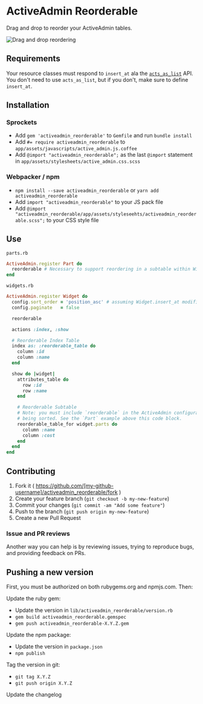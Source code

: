 # ActiveAdmin Reorderable

Drag and drop to reorder your ActiveAdmin tables.

![Drag and drop reordering](https://s3.amazonaws.com/kurtzkloud.com/p/activeadmin_reorderable/screenshot.gif)

## Requirements
Your resource classes must respond to `insert_at` ala the [`acts_as_list`](https://github.com/swanandp/acts_as_list) API. You don't need to use `acts_as_list`, but if you don't, make sure to define `insert_at`.

## Installation
### Sprockets
- Add `gem 'activeadmin_reorderable'` to `Gemfile` and run `bundle install`
- Add `#= require activeadmin_reorderable` to `app/assets/javascripts/active_admin.js.coffee`
- Add `@import "activeadmin_reorderable";` as the last `@import` statement in `app/assets/stylesheets/active_admin.css.scss`

### Webpacker / npm
- `npm install --save activeadmin_reorderable` or `yarn add activeadmin_reorderable`
- Add `import "activeadmin_reorderable"` to your JS pack file
- Add `@import "activeadmin_reorderable/app/assets/styleseehts/activeadmin_reorderable.scss";` to your CSS style file

## Use
`parts.rb`
```ruby
ActiveAdmin.register Part do
  reorderable # Necessary to support reordering in a subtable within Widget below
end
```

`widgets.rb`
```ruby
ActiveAdmin.register Widget do
  config.sort_order = 'position_asc' # assuming Widget.insert_at modifies the `position` attribute
  config.paginate   = false

  reorderable

  actions :index, :show

  # Reorderable Index Table
  index as: :reorderable_table do
    column :id
    column :name
  end

  show do |widget|
    attributes_table do
      row :id
      row :name
    end

    # Reorderable Subtable
    # Note: you must include `reorderable` in the ActiveAdmin configuration for the resource
    # being sorted. See the `Part` example above this code block.
    reorderable_table_for widget.parts do
      column :name
      column :cost
    end
  end
end
```

## Contributing

1. Fork it ( https://github.com/[my-github-username]/activeadmin_reorderable/fork )
2. Create your feature branch (`git checkout -b my-new-feature`)
3. Commit your changes (`git commit -am "Add some feature"`)
4. Push to the branch (`git push origin my-new-feature`)
5. Create a new Pull Request

### Issue and PR reviews

Another way you can help is by reviewing issues, trying to reproduce bugs, and providing feedback on PRs.

## Pushing a new version

First, you must be authorized on both rubygems.org and npmjs.com. Then:

Update the ruby gem:
- Update the version in `lib/activeadmin_reorderable/version.rb`
- `gem build activeadmin_reorderable.gemspec`
- `gem push activeadmin_reorderable-X.Y.Z.gem`

Update the npm package:
- Update the version in `package.json`
- `npm publish`

Tag the version in git:
- `git tag X.Y.Z`
- `git push origin X.Y.Z`

Update the changelog
